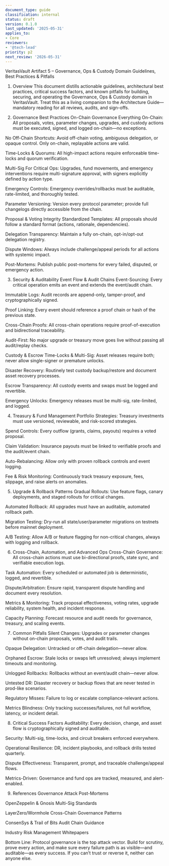 ```yaml
---
document_type: guide
classification: internal
status: draft
version: 0.1.0
last_updated: '2025-05-31'
applies_to:
- Core
reviewers:
- '@tech-lead'
priority: p2
next_review: '2026-05-31'
---
```


VeritasVault Artifact 5 – Governance, Ops & Custody Domain
Guidelines, Best Practices & Pitfalls
1. Overview
This document distills actionable guidelines, architectural best practices, critical success factors, and known pitfalls for building, securing, and operating the Governance, Ops & Custody domain in VeritasVault. Treat this as a living companion to the Architecture Guide—mandatory reading for all reviews, audits, and sign-offs.

2. Governance Best Practices
On-Chain Governance
Everything On-Chain: All proposals, votes, parameter changes, upgrades, and custody actions must be executed, signed, and logged on-chain—no exceptions.

No Off-Chain Shortcuts: Avoid off-chain voting, ambiguous delegation, or opaque control. Only on-chain, replayable actions are valid.

Time-Locks & Quorums: All high-impact actions require enforceable time-locks and quorum verification.

Multi-Sig For Critical Ops: Upgrades, fund movements, and emergency interventions require multi-signature approval, with signers explicitly defined by action type.

Emergency Controls: Emergency overrides/rollbacks must be auditable, rate-limited, and thoroughly tested.

Parameter Versioning: Version every protocol parameter; provide full changelogs directly accessible from the chain.

Proposal & Voting Integrity
Standardized Templates: All proposals should follow a standard format (actions, rationale, dependencies).

Delegation Transparency: Maintain a fully on-chain, opt-in/opt-out delegation registry.

Dispute Windows: Always include challenge/appeal periods for all actions with systemic impact.

Post-Mortems: Publish public post-mortems for every failed, disputed, or emergency action.

3. Security & Auditability
Event Flow & Audit Chains
Event-Sourcing: Every critical operation emits an event and extends the event/audit chain.

Immutable Logs: Audit records are append-only, tamper-proof, and cryptographically signed.

Proof Linking: Every event should reference a proof chain or hash of the previous state.

Cross-Chain Proofs: All cross-chain operations require proof-of-execution and bidirectional traceability.

Audit-First: No major upgrade or treasury move goes live without passing all audit/replay checks.

Custody & Escrow
Time-Locks & Multi-Sig: Asset releases require both; never allow single-signer or premature unlocks.

Disaster Recovery: Routinely test custody backup/restore and document asset recovery processes.

Escrow Transparency: All custody events and swaps must be logged and revertible.

Emergency Unlocks: Emergency releases must be multi-sig, rate-limited, and logged.

4. Treasury & Fund Management
Portfolio Strategies: Treasury investments must use versioned, reviewable, and risk-scored strategies.

Spend Controls: Every outflow (grants, claims, payouts) requires a voted proposal.

Claim Validation: Insurance payouts must be linked to verifiable proofs and the audit/event chain.

Auto-Rebalancing: Allow only with proven rollback controls and event logging.

Fee & Risk Monitoring: Continuously track treasury exposure, fees, slippage, and raise alerts on anomalies.

5. Upgrade & Rollback Patterns
Gradual Rollouts: Use feature flags, canary deployments, and staged rollouts for critical changes.

Automated Rollback: All upgrades must have an auditable, automated rollback path.

Migration Testing: Dry-run all state/user/parameter migrations on testnets before mainnet deployment.

A/B Testing: Allow A/B or feature flagging for non-critical changes, always with logging and rollback.

6. Cross-Chain, Automation, and Advanced Ops
Cross-Chain Governance: All cross-chain actions must use bi-directional proofs, state sync, and verifiable execution logs.

Task Automation: Every scheduled or automated job is deterministic, logged, and revertible.

Dispute/Arbitration: Ensure rapid, transparent dispute handling and document every resolution.

Metrics & Monitoring: Track proposal effectiveness, voting rates, upgrade reliability, system health, and incident response.

Capacity Planning: Forecast resource and audit needs for governance, treasury, and scaling events.

7. Common Pitfalls
Silent Changes: Upgrades or parameter changes without on-chain proposals, votes, and audit trails.

Opaque Delegation: Untracked or off-chain delegation—never allow.

Orphaned Escrow: Stale locks or swaps left unresolved; always implement timeouts and monitoring.

Unlogged Rollbacks: Rollbacks without an event/audit chain—never allow.

Untested DR: Disaster recovery or backup flows that are never tested in prod-like scenarios.

Regulatory Misses: Failure to log or escalate compliance-relevant actions.

Metrics Blindness: Only tracking successes/failures, not full workflow, latency, or incident detail.

8. Critical Success Factors
Auditability: Every decision, change, and asset flow is cryptographically signed and auditable.

Security: Multi-sig, time-locks, and circuit breakers enforced everywhere.

Operational Resilience: DR, incident playbooks, and rollback drills tested quarterly.

Dispute Effectiveness: Transparent, prompt, and traceable challenge/appeal flows.

Metrics-Driven: Governance and fund ops are tracked, measured, and alert-enabled.

9. References
Governance Attack Post-Mortems

OpenZeppelin & Gnosis Multi-Sig Standards

LayerZero/Wormhole Cross-Chain Governance Patterns

ConsenSys & Trail of Bits Audit Chain Guidance

Industry Risk Management Whitepapers

Bottom Line: Protocol governance is the top attack vector. Build for scrutiny, prove every action, and make sure every failure path is as visible—and auditable—as every success. If you can’t trust or reverse it, neither can anyone else.

